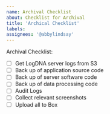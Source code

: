 ```yaml
---
name: Archival Checklist
about: Checklist for Archival
title: 'Archical Checklist'
labels: 
assignees: '@abbylindsay'
---
```


Archival Checklist:
- [ ] Get LogDNA server logs from S3
- [ ] Back up of application source code
- [ ] Back up of server software code
- [ ] Back up of data processing code
- [ ] Audit Logs
- [ ] Collect relevant screenshots
- [ ] Upload all to Box
